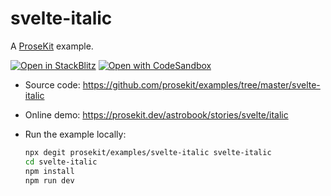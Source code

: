 # svelte-italic

A [ProseKit](https://prosekit.dev) example.

[![Open in StackBlitz](https://developer.stackblitz.com/img/open_in_stackblitz.svg)](https://stackblitz.com/github/prosekit/examples/tree/master/svelte-italic)
[![Open with CodeSandbox](https://assets.codesandbox.io/github/button-edit-lime.svg)](https://codesandbox.io/p/sandbox/github/prosekit/examples/tree/master/svelte-italic)

- Source code: https://github.com/prosekit/examples/tree/master/svelte-italic
- Online demo: https://prosekit.dev/astrobook/stories/svelte/italic
- Run the example locally:

  ```bash
  npx degit prosekit/examples/svelte-italic svelte-italic
  cd svelte-italic
  npm install
  npm run dev
  ```
